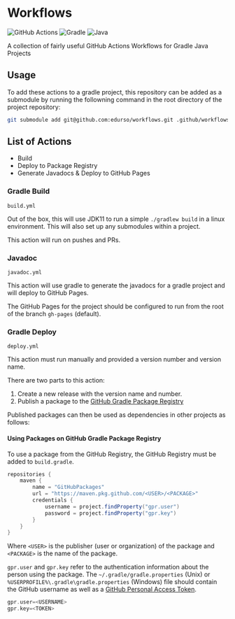 # Workflows

![GitHub Actions](https://img.shields.io/badge/githubactions-%232671E5.svg?style=for-the-badge&logo=githubactions&logoColor=white)
![Gradle](https://img.shields.io/badge/Gradle-02303A.svg?style=for-the-badge&logo=Gradle&logoColor=white)
![Java](https://img.shields.io/badge/java-%23ED8B00.svg?style=for-the-badge&logo=java&logoColor=white)

A collection of fairly useful GitHub Actions Workflows for Gradle Java Projects

## Usage

To add these actions to a gradle project, this repository can be added as a submodule by running the followning command in the root directory of the project repository:

```bash
git submodule add git@github.com:edurso/workflows.git .github/workflows
```

## List of Actions

- Build
- Deploy to Package Registry
- Generate Javadocs & Deploy to GitHub Pages

### Gradle Build

`build.yml`

Out of the box, this will use JDK11 to run a simple `./gradlew build` in a linux environment.
This will also set up any submodules within a project.

This action will run on pushes and PRs.

### Javadoc

`javadoc.yml`

This action will use gradle to generate the javadocs for a gradle project and will deploy to GitHub Pages.

The GitHub Pages for the project should be configured to run from the root of the branch `gh-pages` (default).

### Gradle Deploy

`deploy.yml`

This action must run manually and provided a version number and version name.

There are two parts to this action:

1. Create a new release with the version name and number.
2. Publish a package to the [GitHub Gradle Package Registry](https://docs.github.com/en/packages/working-with-a-github-packages-registry/working-with-the-gradle-registry)

Published packages can then be used as dependencies in other projects as follows:

#### Using Packages on GitHub Gradle Package Registry

To use a package from the GitHub Registry, the GitHub Registry must be added to `build.gradle`.

```groovy
repositories {
    maven {
        name = "GitHubPackages"
        url = "https://maven.pkg.github.com/<USER>/<PACKAGE>"
        credentials {
            username = project.findProperty("gpr.user")
            password = project.findProperty("gpr.key")
        }
    }
}
```

Where `<USER>` is the publisher (user or organization) of the package and `<PACKAGE>` is the name of the package.

`gpr.user` and `gpr.key` refer to the authentication information about the person using the package.
The `~/.gradle/gradle.properties` (Unix) or `%USERPROFILE%\.gradle\gradle.properties` (Windows) file should contain the GitHub username as well as a [GitHub Personal Access Token](https://docs.github.com/en/authentication/keeping-your-account-and-data-secure/creating-a-personal-access-token).

```groovy
gpr.user=<USERNAME>
gpr.key=<TOKEN>
```

